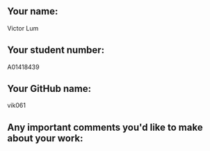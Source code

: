 ## Your name:
Victor Lum

## Your student number:
A01418439

## Your GitHub name:
vik061

## Any important comments you'd like to make about your work:
